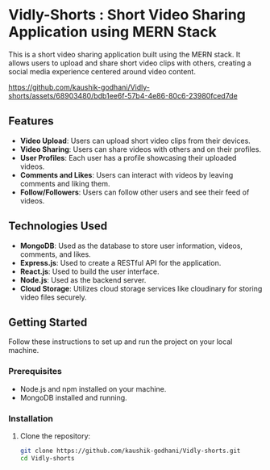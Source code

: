 # Vidly-Shorts : Short Video Sharing Application using MERN Stack

This is a short video sharing application built using the MERN stack. It allows users to upload and share short video clips with others, creating a social media experience centered around video content.



https://github.com/kaushik-godhani/Vidly-shorts/assets/68903480/bdb1ee6f-57b4-4e86-80c6-23980fced7de



## Features

- **Video Upload**: Users can upload short video clips from their devices.
- **Video Sharing**: Users can share videos with others and on their profiles.
- **User Profiles**: Each user has a profile showcasing their uploaded videos.
- **Comments and Likes**: Users can interact with videos by leaving comments and liking them.
- **Follow/Followers**: Users can follow other users and see their feed of videos.

## Technologies Used

- **MongoDB**: Used as the database to store user information, videos, comments, and likes.
- **Express.js**: Used to create a RESTful API for the application.
- **React.js**: Used to build the user interface.
- **Node.js**: Used as the backend server.
- **Cloud Storage**: Utilizes cloud storage services like cloudinary for storing video files securely.

## Getting Started

Follow these instructions to set up and run the project on your local machine.

### Prerequisites

- Node.js and npm installed on your machine.
- MongoDB installed and running.

### Installation

1. Clone the repository:

   ```bash
   git clone https://github.com/kaushik-godhani/Vidly-shorts.git
   cd Vidly-shorts
